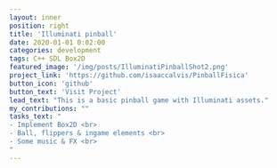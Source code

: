 ```yaml
---
layout: inner
position: right
title: 'Illuminati pinball'
date: 2020-01-01 0:02:00
categories: development
tags: C++ SDL Box2D
featured_image: '/img/posts/IlluminatiPinballShot2.png'
project_link: 'https://github.com/isaaccalvis/PinballFisica'
button_icon: 'github'
button_text: 'Visit Project'
lead_text: "This is a basic pinball game with Illuminati assets."
my_contributions: ""
tasks_text: "
- Implement Box2D <br>
- Ball, flippers & ingame elements <br>
- Some music & FX <br>
"
---
```

